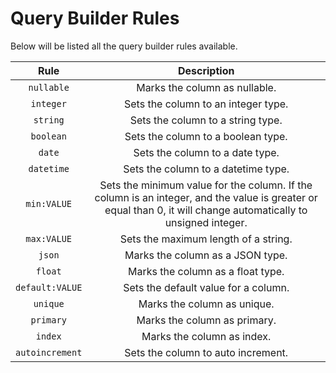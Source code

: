 # Query Builder Rules

Below will be listed all the query builder rules available.

|       Rule      |                                                                           Description                                                                           |
|:---------------:|:---------------------------------------------------------------------------------------------------------------------------------------------------------------:|
|    `nullable`   |                                                                  Marks the column as nullable.                                                                  |
|    `integer`    |                                                               Sets the column to an integer type.                                                               |
|     `string`    |                                                                Sets the column to a string type.                                                                |
|    `boolean`    |                                                                Sets the column to a boolean type.                                                               |
|      `date`     |                                                                 Sets the column to a date type.                                                                 |
|    `datetime`   |                                                               Sets the column to a datetime type.                                                               |
|   `min:VALUE`   | Sets the minimum value for the column. If the column is an integer, and the value is greater or equal than 0, it will change automatically to unsigned integer. |
|   `max:VALUE`   |                                                               Sets the maximum length of a string.                                                              |
|      `json`     |                                                                 Marks the column as a JSON type.                                                                |
|     `float`     |                                                                Marks the column as a float type.                                                                |
| `default:VALUE` |                                                               Sets the default value for a column.                                                              |
|     `unique`    |                                                                   Marks the column as unique.                                                                   |
|    `primary`    |                                                                   Marks the column as primary.                                                                  |
|     `index`     |                                                                    Marks the column as index.                                                                   |
| `autoincrement` |                                                                Sets the column to auto increment.                                                               |